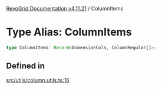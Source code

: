 [RevoGrid Documentation v4.11.21](README.md) / ColumnItems

# Type Alias: ColumnItems

```ts
type ColumnItems: Record<DimensionCols, ColumnRegular[]>;
```

## Defined in

[src/utils/column.utils.ts:16](https://github.com/revolist/revogrid/blob/a0e7ff1e32285a85a0644789b55a183ad196d0cf/src/utils/column.utils.ts#L16)
